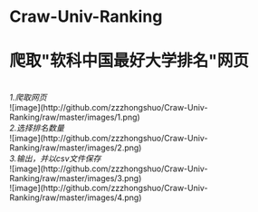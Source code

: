 # Craw-Univ-Ranking
<h1>爬取"软科中国最好大学排名"网页</h1><br>
<i>1.爬取网页</i><br>
![image](http://github.com/zzzhongshuo/Craw-Univ-Ranking/raw/master/images/1.png)<br>
<i>2.选择排名数量</i><br>
![image](http://github.com/zzzhongshuo/Craw-Univ-Ranking/raw/master/images/2.png)<br>
<i>3.输出，并以csv文件保存</i><br>
![image](http://github.com/zzzhongshuo/Craw-Univ-Ranking/raw/master/images/3.png)<br>
![image](http://github.com/zzzhongshuo/Craw-Univ-Ranking/raw/master/images/4.png)
